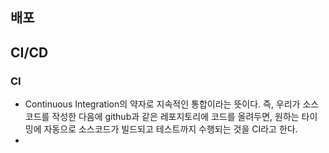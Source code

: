 ## 배포

## CI/CD


### CI
- Continuous Integration의 약자로 지속적인 통합이라는 뜻이다. 즉, 우리가 소스코드를 작성한 다음에 github과 같은 레포지토리에 코드를 올려두면, 원하는 타이밍에 자동으로 소스코드가 빌드되고 테스트까지 수행되는 것을 CI라고 한다.
- 
